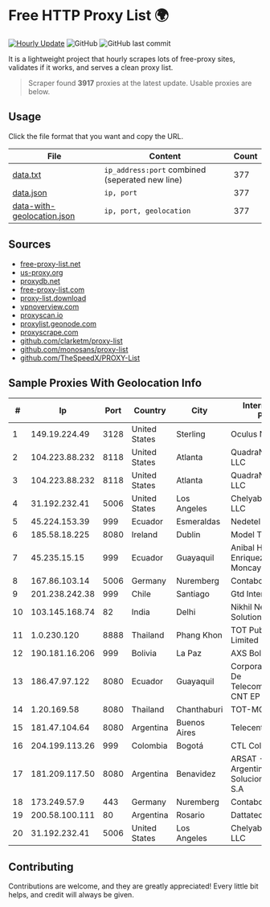 
# Free HTTP Proxy List 🌍

[![Hourly Update](https://github.com/mertguvencli/http-proxy-list/actions/workflows/main.yml/badge.svg?branch=main)](https://github.com/mertguvencli/http-proxy-list/actions/workflows/main.yml)
![GitHub](https://img.shields.io/github/license/mertguvencli/http-proxy-list)
![GitHub last commit](https://img.shields.io/github/last-commit/mertguvencli/http-proxy-list)

It is a lightweight project that hourly scrapes lots of free-proxy sites, validates if it works, and serves a clean proxy list.


> Scraper found **3917** proxies at the latest update. Usable proxies are below.

## Usage

Click the file format that you want and copy the URL.


|File|Content|Count|
|----|-------|-----|
|[data.txt](https://raw.githubusercontent.com/mertguvencli/http-proxy-list/main/proxy-list/data.txt)|`ip_address:port` combined (seperated new line)|377|
|[data.json](https://raw.githubusercontent.com/mertguvencli/http-proxy-list/main/proxy-list/data.json)|`ip, port`|377|
|[data-with-geolocation.json](https://raw.githubusercontent.com/mertguvencli/http-proxy-list/main/proxy-list/data-with-geolocation.json)|`ip, port, geolocation`|377|

## Sources

* [free-proxy-list.net](https://free-proxy-list.net)
* [us-proxy.org](https://www.us-proxy.org)
* [proxydb.net](http://proxydb.net)
* [free-proxy-list.com](https://free-proxy-list.com/?page=&port=&type%5B%5D=http&type%5B%5D=https&up_time=0&search=Search)
* [proxy-list.download](https://www.proxy-list.download/HTTP)
* [vpnoverview.com](https://vpnoverview.com/privacy/anonymous-browsing/free-proxy-servers)
* [proxyscan.io](https://www.proxyscan.io)
* [proxylist.geonode.com](https://proxylist.geonode.com/api/proxy-list?limit=300&page=1&sort_by=lastChecked&sort_type=desc&protocols=http,https)
* [proxyscrape.com](https://api.proxyscrape.com/v2/?request=displayproxies&protocol=http&timeout=10000&country=all&ssl=all&anonymity=all)
* [github.com/clarketm/proxy-list](https://raw.githubusercontent.com/clarketm/proxy-list/master/proxy-list-raw.txt)
* [github.com/monosans/proxy-list](https://raw.githubusercontent.com/monosans/proxy-list/main/proxies/http.txt)
* [github.com/TheSpeedX/PROXY-List](https://raw.githubusercontent.com/TheSpeedX/PROXY-List/master/http.txt)


## Sample Proxies With Geolocation Info

|#|Ip|Port|Country|City|Internet Service Provider|
|-|--|----|-------|----|-------------------------|
|1|149.19.224.49|3128|United States|Sterling|Oculus Networks Inc|
|2|104.223.88.232|8118|United States|Atlanta|QuadraNet Enterprises LLC|
|3|104.223.88.232|8118|United States|Atlanta|QuadraNet Enterprises LLC|
|4|31.192.232.41|5006|United States|Los Angeles|Chelyabinsk-Signal LLC|
|5|45.224.153.39|999|Ecuador|Esmeraldas|Nedetel S.A|
|6|185.58.18.225|8080|Ireland|Dublin|Model Telecom Ltd|
|7|45.235.15.15|999|Ecuador|Guayaquil|Anibal Humberto Enriquez Moncayo(Comunicate)|
|8|167.86.103.14|5006|Germany|Nuremberg|Contabo GmbH|
|9|201.238.242.38|999|Chile|Santiago|Gtd Internet S.A|
|10|103.145.168.74|82|India|Delhi|Nikhil Network Solution|
|11|1.0.230.120|8888|Thailand|Phang Khon|TOT Public Company Limited|
|12|190.181.16.206|999|Bolivia|La Paz|AXS Bolivia S. A.|
|13|186.47.97.122|8080|Ecuador|Guayaquil|Corporacion Nacional De Telecomunicaciones - CNT EP|
|14|1.20.169.58|8080|Thailand|Chanthaburi|TOT-MOBILE|
|15|181.47.104.64|8080|Argentina|Buenos Aires|Telecentro S.A.|
|16|204.199.113.26|999|Colombia|Bogotá|CTL Colombia|
|17|181.209.117.50|8080|Argentina|Benavidez|ARSAT - Empresa Argentina de Soluciones Satelitales S.A|
|18|173.249.57.9|443|Germany|Nuremberg|Contabo GmbH|
|19|200.58.100.111|80|Argentina|Rosario|Dattatec.com|
|20|31.192.232.41|5006|United States|Los Angeles|Chelyabinsk-Signal LLC|



## Contributing

Contributions are welcome, and they are greatly appreciated! Every
little bit helps, and credit will always be given.

